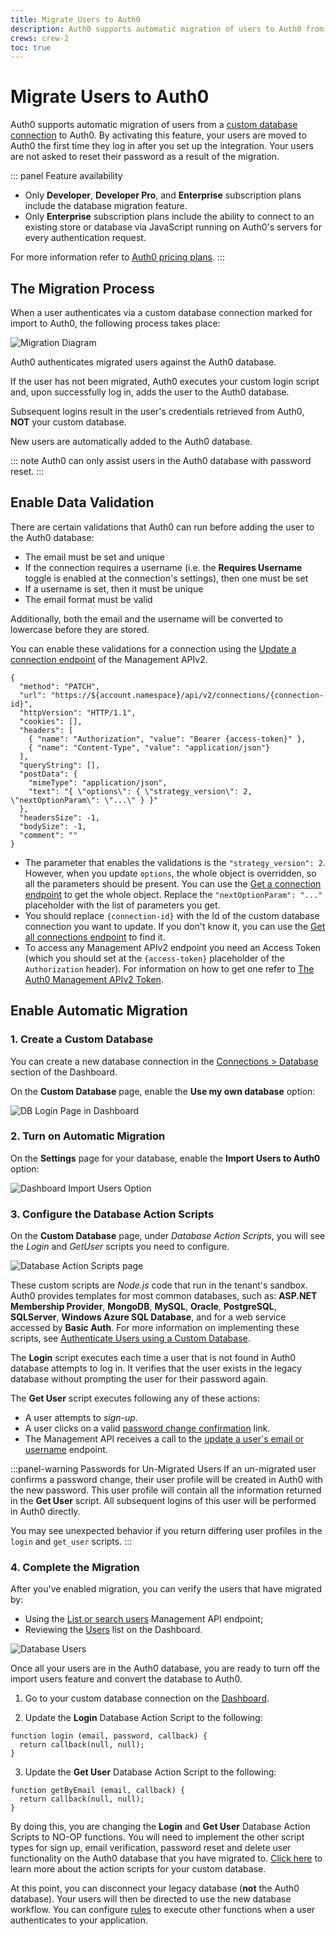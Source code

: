 ```yaml
---
title: Migrate Users to Auth0
description: Auth0 supports automatic migration of users to Auth0 from a custom database connection. This feature adds your users to the Auth0 database as each person logs in and avoids asking your users to reset their passwords due to migration.
crews: crew-2
toc: true
---
```

# Migrate Users to Auth0

Auth0 supports automatic migration of users from a [custom database connection](/connections/database/custom-db) to Auth0. By activating this feature, your users are moved to Auth0 the first time they log in after you set up the integration. Your users are not asked to reset their password as a result of the migration.

::: panel Feature availability
- Only **Developer**, **Developer Pro**, and **Enterprise** subscription plans include the database migration feature.
- Only **Enterprise** subscription plans include the ability to connect to an existing store or database via JavaScript running on Auth0's servers for every authentication request.

For more information refer to [Auth0 pricing plans](https://auth0.com/pricing).
:::

## The Migration Process

When a user authenticates via a custom database connection marked for import to Auth0, the following process takes place:

![Migration Diagram](/media/articles/connections/database/migrating-diagram.png)

Auth0 authenticates migrated users against the Auth0 database.

If the user has not been migrated, Auth0 executes your custom login script and, upon successfully log in, adds the user to the Auth0 database.

Subsequent logins result in the user's credentials retrieved from Auth0, **NOT** your custom database.

New users are automatically added to the Auth0 database.

::: note
Auth0 can only assist users in the Auth0 database with password reset.
:::

## Enable Data Validation

There are certain validations that Auth0 can run before adding the user to the Auth0 database:

- The email must be set and unique
- If the connection requires a username (i.e. the **Requires Username** toggle is enabled at the connection's settings), then one must be set
- If a username is set, then it must be unique
- The email format must be valid

Additionally, both the email and the username will be converted to lowercase before they are stored.

You can enable these validations for a connection using the [Update a connection endpoint](/api/management/v2#!/Connections/patch_connections_by_id) of the Management APIv2.

```har
{
  "method": "PATCH",
  "url": "https://${account.namespace}/api/v2/connections/{connection-id}",
  "httpVersion": "HTTP/1.1",
  "cookies": [],
  "headers": [
    { "name": "Authorization", "value": "Bearer {access-token}" }, 
    { "name": "Content-Type", "value": "application/json"}
  ],
  "queryString": [],
  "postData": {
    "mimeType": "application/json",
    "text": "{ \"options\": { \"strategy_version\": 2, \"nextOptionParam\": \"...\" } }"
  },
  "headersSize": -1,
  "bodySize": -1,
  "comment": ""
}
```

- The parameter that enables the validations is the `"strategy_version": 2`. However, when you update `options`, the whole object is overridden, so all the parameters should be present. You can use the [Get a connection endpoint](/api/management/v2#!/Connections/get_connections_by_id) to get the whole object. Replace the `"nextOptionParam": "..."` placeholder with the list of parameters you get.
- You should replace `{connection-id}` with the Id of the custom database connection you want to update. If you don't know it, you can use the [Get all connections endpoint](/api/management/v2#!/Connections/get_connections) to find it.
- To access any Management APIv2 endpoint you need an Access Token (which you should set at the `{access-token}` placeholder of the `Authorization` header). For information on how to get one refer to [The Auth0 Management APIv2 Token](/api/management/v2/tokens).

## Enable Automatic Migration

### 1. Create a Custom Database

You can create a new database connection in the [Connections > Database](${manage_url}/#/connections/database) section of the Dashboard.

On the **Custom Database** page, enable the **Use my own database** option:

![DB Login Page in Dashboard](/media/articles/connections/database/custom-database.png)

### 2. Turn on Automatic Migration

On the **Settings** page for your database, enable the **Import Users to Auth0** option:

![Dashboard Import Users Option](/media/articles/connections/database/import-users.png)

### 3. Configure the Database Action Scripts

On the **Custom Database** page, under *Database Action Scripts*, you will see the *Login* and *GetUser* scripts you need to configure.

![Database Action Scripts page](/media/articles/connections/database/import-scripts.png)

These custom scripts are *Node.js* code that run in the tenant's sandbox. Auth0 provides templates for most common databases, such as: **ASP.NET Membership Provider**, **MongoDB**, **MySQL**, **Oracle**, **PostgreSQL**, **SQLServer**, **Windows Azure SQL Database**, and for a web service accessed by **Basic Auth**. For more information on implementing these scripts, see [Authenticate Users using a Custom Database](/connections/database/mysql).

The **Login** script executes each time a user that is not found in Auth0 database attempts to log in. It verifies that the user exists in the legacy database without prompting the user for their password again.

The **Get User** script executes following any of these actions:

* A user attempts to *sign-up*.
* A user clicks on a valid [password change confirmation](/libraries/lock/customization#rememberlastlogin-boolean-) link.
* The Management API receives a call to the [update a user's email or username](/api/v2#!/Users/patch_users_by_id) endpoint.

:::panel-warning Passwords for Un-Migrated Users
If an un-migrated user confirms a password change, their user profile will be created in Auth0 with the new password. This user profile will contain all the information returned in the **Get User** script. All subsequent logins of this user will be performed in Auth0 directly.

You may see unexpected behavior if you return differing user profiles in the `login` and `get_user` scripts.
:::

### 4. Complete the Migration

After you've enabled migration, you can verify the users that have migrated by:

* Using the [List or search users](/api/v2#!/Users/get_users) Management API endpoint;
* Reviewing the [Users](${manage_url}/#/users) list on the Dashboard.

![Database Users](/media/articles/connections/database/migrated-users.png)

Once all your users are in the Auth0 database, you are ready to turn off the import users feature and convert the database to Auth0.

1. Go to your custom database connection on the [Dashboard](${manage_url}/#/connections/database).

2. Update the **Login** Database Action Script to the following:

```
function login (email, password, callback) {
  return callback(null, null);
}
```

3. Update the **Get User** Database Action Script to the following:

```
function getByEmail (email, callback) {
  return callback(null, null);
}
```

By doing this, you are changing the **Login** and **Get User** Database Action Scripts to NO-OP functions. You will need to implement the other script types for sign up, email verification, password reset and delete user functionality on the Auth0 database that you have migrated to. [Click here](/connections/database/mysql#3-provide-action-scripts) to learn more about the action scripts for your custom database.

At this point, you can disconnect your legacy database (**not** the Auth0 database). Your users will then be directed to use the new database workflow. You can configure [rules](/rules) to execute other functions when a user authenticates to your application.

